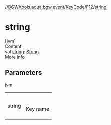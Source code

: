 //[BGW](../../../../index.md)/[tools.aqua.bgw.event](../../index.md)/[KeyCode](../index.md)/[F12](index.md)/[string](string.md)



# string  
[jvm]  
Content  
val [string](string.md): [String](https://kotlinlang.org/api/latest/jvm/stdlib/kotlin/-string/index.html)  
More info  


## Parameters  
  
jvm  
  
| | |
|---|---|
| <a name="tools.aqua.bgw.event/KeyCode.F12/string/#/PointingToDeclaration/"></a>string| <a name="tools.aqua.bgw.event/KeyCode.F12/string/#/PointingToDeclaration/"></a><br><br>Key name<br><br>|
  
  



